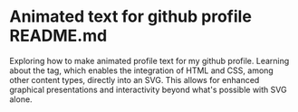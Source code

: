 # Animated text for github profile README.md

Exploring how to make animated profile text for my github profile. Learning about the <foreignObject> tag, which enables the integration of HTML and CSS, among other content types, directly into an SVG. This allows for enhanced graphical presentations and interactivity beyond what's possible with SVG alone.